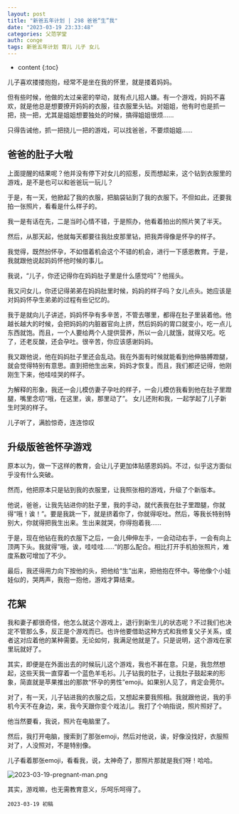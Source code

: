 ```yaml
---
layout: post
title: "新爸五年计划 | 298 爸爸“生”我"
date: "2023-03-19 23:33:48"
categories: 父范学堂
auth: conge
tags: 新爸五年计划 育儿 儿子 女儿 
---
```

* content
{:toc}

儿子喜欢搂搂抱抱，经常不是坐在我的怀里，就是搂着妈妈。

但有些时候，他做的太过亲密的举动，就有点儿招人嫌。有一个游戏，妈妈不喜欢，就是他总是想要撩开妈妈的衣服，往衣服里头钻。对姐姐，他有时也是抓一把，挠一把，尤其是姐姐想要独处的时候，搞得姐姐很烦……

只得告诫他，抓一把挠儿一把的游戏，可以找爸爸，不要烦姐姐……




## 爸爸的肚子大啦

上面提醒的结果呢？他并没有停下对女儿的招惹，反而想起来，这个钻到衣服里的游戏，是不是也可以和爸爸玩一玩儿？

于是，有一天，他掀起了我的衣服，把脑袋钻到了我的衣服下。不但如此，还要我拍一张照片，看看是什么样子的。

我一是有话在先，二是当时心情不错，于是照办，他看着拍出的照片笑了半天。

然后，从那天起，他就每天都要往我肚皮那里钻，把我弄得像是怀孕的样子。

我觉得，既然扮怀孕，不如借着机会这个不错的机会，进行一下感恩教育。于是，我就跟他说起妈妈怀他时候的事儿。

我说，“儿子，你还记得你在妈妈肚子里是什么感觉吗”？他摇头。

我又问女儿，你还记得弟弟在妈妈肚里时候，妈妈的样子吗？女儿点头。她应该是对妈妈怀孕生弟弟的过程有些记忆的。

我于是就向儿子讲述，妈妈怀孕有多辛苦，不管去哪里，都得在肚子里装着他。他越长越大的时候，会把妈妈的内脏器官向上挤，然后妈妈的胃口就变小，吃一点儿东西就饱。而且，一个人要给两个人提供营养，所以一会儿就饿，就得又吃。吃了，还老反酸，还会孕吐。很辛苦，你应该感谢妈妈。

我又跟他说，他在妈妈肚子里还会乱动。我在外面有时候就能看到他伸胳膊蹬腿，就会觉得特别有意思。直到把他生出来，妈妈才恢复。而且，我们都还记得，他刚刚生下来，他哇哇哭的样子。

为解释的形象，我还一会儿模仿妻子孕吐的样子，一会儿模仿我看到他在肚子里蹬腿，嘴里念叨“哦，在这里，诶，那里动了”。 女儿还附和我，一起学起了儿子新生时哭的样子。

儿子听了，满脸惊奇，连连惊叹

## 升级版爸爸怀孕游戏

原本以为，做一下这样的教育，会让儿子更加体贴感恩妈妈。不过，似乎这方面似乎没有什么突破。

然而，他把原本只是钻到我的衣服里，让我照张相的游戏，升级了个新版本。

他说，爸爸，让我先钻进你的肚子里，我的手动，就代表我在肚子里蹬腿，你就得“哦！诶！”。要是我跳一下，就是挤着你了，你就得呕吐。然后，等我长特别特别大，你就得把我生出来。生出来就哭，你得抱着我……

于是，现在他钻在我的衣服下之后，一会儿伸伸左手，一会动动右手，一会有向上顶两下头。我就得”哦，诶，哇哇哇……“的那么配合。相比打开手机拍张照片，难度系数可增加了不少。

最后，我还得用力向下按他的头，把他给“生”出来，把他抱在怀中。等他像个小娃娃似的，哭两声，我抱一抱他，游戏才算结束。

## 花絮

我和妻子都很奇怪，他怎么就这个游戏上，退行到新生儿的状态呢？不过我们也决定不管那么多，反正是个游戏而已。也许他要借助这种方式和我修复父子关系，或者这对应着他的某种需要。无论如何，我满足他就是了。只是说明，这个游戏在家里玩就好了。

其实，即便是在外面出去的时候玩儿这个游戏，我也不甚在意。只是，我忽然想起，这些天我一直穿着一个蓝色羊毛衫。儿子钻我的肚子，让我肚子鼓起来的形象，简直就是苹果推出的那款“怀孕的男性”emoji。如果别人见了，肯定会莞尔。

对了，有一天，儿子钻进我的衣服之后，又想起来要我照相。我就跟他说，我的手机今天不在身边，来，我今天跟你变个戏法儿。我打了个响指说，照片照好了。

他当然要看，我说，照片在电脑里了。

然后，我打开电脑，搜索到了那张emoji，然后对他说，诶，好像没找好，衣服照对了，人没照对，不是特别像。

儿子看着那张emoji，看看我，说，太神奇了，那照片那就是我们呀！哈哈。

![2023-03-19-pregnant-man.png](https://s2.loli.net/2023/03/20/35GT6phzEBaiobJ.png)

其实，游戏嘛，也无需教育意义，乐呵乐呵得了。


```
2023-03-19 初稿
```
